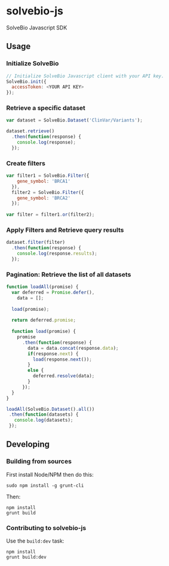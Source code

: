 # solvebio-js
SolveBio Javascript SDK

## Usage

### Initialize SolveBio
```javascript
// Initialize SolveBio Javascript client with your API key.
SolveBio.init({
  accessToken: <YOUR API KEY>
});
```

### Retrieve a specific dataset
```javascript
var dataset = SolveBio.Dataset('ClinVar/Variants');

dataset.retrieve()
  .then(function(response) {
    console.log(response);
  });
```

### Create filters
```javascript
var filter1 = SolveBio.Filter({
    gene_symbol: 'BRCA1'
  }), 
  filter2 = SolveBio.Filter({
    gene_symbol: 'BRCA2'
  });
  
var filter = filter1.or(filter2);
```
  
### Apply Filters and Retrieve query results
```javascript
dataset.filter(filter)
  .then(function(response) {
    console.log(response.results);
  });
```

### Pagination: Retrieve the list of all datasets
```javascript
function loadAll(promise) {
  var deferred = Promise.defer(),
    data = [];
    
  load(promise);
  
  return deferred.promise;
  
  function load(promise) {
    promise
      .then(function(response) {
        data = data.concat(response.data);
        if(response.next) {
          load(response.next());
        }
        else {
          deferred.resolve(data);
        }
      });
  }
}

loadAll(SolveBio.Dataset().all())
 .then(function(datasets) {
   console.log(datasets);
 });
```

## Developing

### Building from sources
First install Node/NPM then do this:

    sudo npm install -g grunt-cli

Then:

    npm install
    grunt build

### Contributing to solvebio-js
Use the `build:dev` task:

    npm install
    grunt build:dev